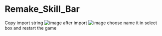 # Remake_Skill_Bar
Copy import string 
![image](https://user-images.githubusercontent.com/83491342/230513576-fde93726-cafa-41af-b247-f31c7678b1c7.png)
after import 
![image](https://user-images.githubusercontent.com/83491342/230513643-525b08b2-ed0a-4fc0-a0d6-8cfdcc112b14.png)
choose name it in select box and restart the game

